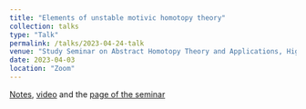 ```yaml
---
title: "Elements of unstable motivic homotopy theory"
collection: talks
type: "Talk"
permalink: /talks/2023-04-24-talk
venue: "Study Seminar on Abstract Homotopy Theory and Applications, Higher School of Economics, Independent University of Moscow"
date: 2023-04-03
location: "Zoom"
---
```


[Notes](https://magisterlud.github.io/files/the_seminar/a1_homotopy_theory.pdf), [video](https://youtu.be/tpO1zqZVbjE) and the [page of the seminar](https://researchseminars.org/seminar/HomotopyTheoryAndApps)
